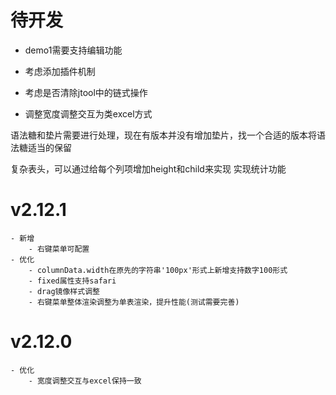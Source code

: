 # 待开发
- demo1需要支持编辑功能

- 考虑添加插件机制
- 考虑是否清除jtool中的链式操作
- 调整宽度调整交互为类excel方式

语法糖和垫片需要进行处理，现在有版本并没有增加垫片，找一个合适的版本将语法糖适当的保留

复杂表头，可以通过给每个列项增加height和child来实现
实现统计功能 

# v2.12.1
    - 新增
        - 右键菜单可配置
    - 优化
        - columnData.width在原先的字符串'100px'形式上新增支持数字100形式
        - fixed属性支持safari
        - drag镜像样式调整
        - 右键菜单整体渲染调整为单表渲染，提升性能(测试需要完善)

# v2.12.0
    - 优化
        - 宽度调整交互与excel保持一致
